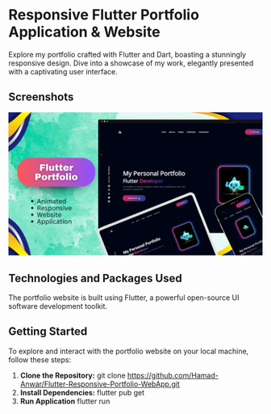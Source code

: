 # Responsive Flutter Portfolio Application & Website
Explore my portfolio crafted with Flutter and Dart, boasting a stunningly responsive design. Dive into a showcase of my work, elegantly presented with a captivating user interface.

## Screenshots

<img src="showcase.png">

## Technologies and Packages Used

The portfolio website is built using Flutter, a powerful open-source UI software development toolkit. 

## Getting Started

To explore and interact with the portfolio website on your local machine, follow these steps:

1. **Clone the Repository:**
   git clone https://github.com/Hamad-Anwar/Flutter-Responsive-Portfolio-WebApp.git
2. **Install Dependencies:**
   flutter pub get
3. **Run Application**
   flutter run
